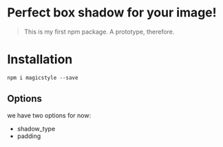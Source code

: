 # Perfect box shadow for your image!

> This is my first npm package. A prototype, therefore.

# Installation

`npm i magicstyle --save`

## Options

we have two options for now:

- shadow_type
- padding
